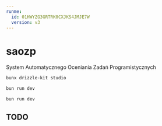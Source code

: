 ```yaml
---
runme:
  id: 01HWYZG3GRTRK0CXJKS4JMJE7W
  version: v3
---
```


# saozp

System Automatycznego Oceniania Zadań Programistycznych

```bash {"cwd":"./backend","id":"01HWYZG3GRTRK0CXJKS3YR5SVT","name":"Drizzle Studio"}
bunx drizzle-kit studio
```

```bash {"cwd":"./frontend","id":"01HWZEJ5D5R2RRXYX0ESF3XJKT","name":"frontend"}
bun run dev
```

```bash {"cwd":"./backend","id":"01HWZEK15FPBBTCPHDQV63KNF3","name":"backend"}
bun run dev
```

## TODO

